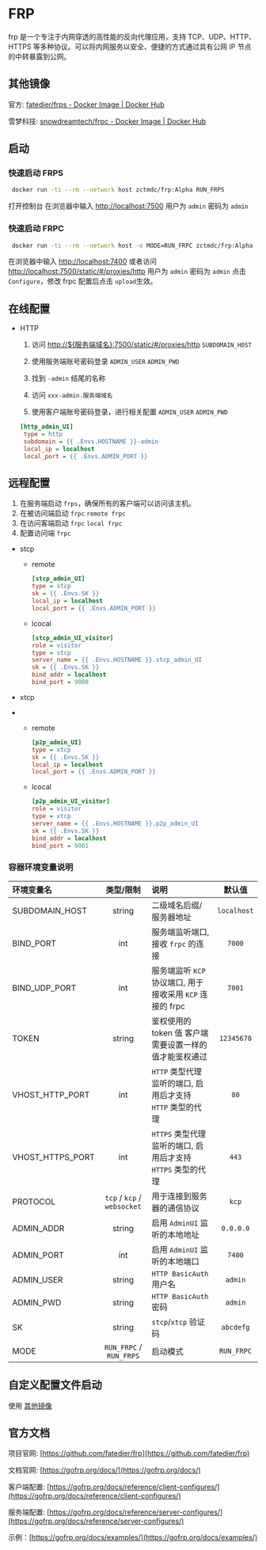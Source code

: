 # FRP

frp 是一个专注于内网穿透的高性能的反向代理应用，支持 TCP、UDP、HTTP、HTTPS 等多种协议。可以将内网服务以安全、便捷的方式通过具有公网 IP 节点的中转暴露到公网。

## 其他镜像

官方: [fatedier/frps - Docker Image | Docker Hub](https://hub.docker.com/r/fatedier/frps)

雪梦科技: [snowdreamtech/frpc - Docker Image | Docker Hub](https://hub.docker.com/r/snowdreamtech/frpc)

## 启动

### 快速启动 FRPS

```bash
 docker run -ti --rm --network host zctmdc/frp:Alpha RUN_FRPS
```

打开控制台
在浏览器中输入 [http://localhost:7500](http://localhost:7500)
用户为 `admin`
密码为 `admin`

### 快速启动 FRPC

```bash
 docker run -ti --rm --network host -e MODE=RUN_FRPC zctmdc/frp:Alpha
```

在浏览器中输入 [http://localhost:7400](http://localhost:7400)
或者访问 [http://localhost:7500/static/#/proxies/http](http://localhost:7500/static/#/proxies/http)
用户为 `admin`
密码为 `admin`
点击 `Configure`，修改 frpc 配置后点击 `upload`生效。

## 在线配置

-   HTTP

    1. 访问 [http://${服务端域名}:7500/static/#/proxies/http](http://frp.example.org:7500/static/#/proxies/http) `SUBDOMAIN_HOST`
    
    2. 使用服务端账号密码登录 `ADMIN_USER` `ADMIN_PWD`
    
    3. 找到 `-admin` 结尾的名称
    
    4. 访问 `xxx-admin.服务端域名`
    
    5. 使用客户端账号密码登录，进行相关配置 `ADMIN_USER` `ADMIN_PWD`

    ```ini
    [http_admin_UI]
     type = http
     subdomain = {{ .Envs.HOSTNAME }}-admin
     local_ip = localhost
     local_port = {{ .Envs.ADMIN_PORT }}
    ```

## 远程配置

1. 在服务端启动 `frps`，确保所有的客户端可以访问该主机。
2. 在被访问端启动 `frpc` `remote frpc`
3. 在访问客端启动 `frpc` `local frpc`
4. 配置访问端 `frpc`

-   stcp

    -   remote

        ```ini
        [stcp_admin_UI]
        type = stcp
        sk = {{ .Envs.SK }}
        local_ip = localhost
        local_port = {{ .Envs.ADMIN_PORT }}
        ```

    -   lcocal

        ```ini
        [stcp_admin_UI_visitor]
        role = visitor
        type = stcp
        server_name = {{ .Envs.HOSTNAME }}.stcp_admin_UI
        sk = {{ .Envs.SK }}
        bind_addr = localhost
        bind_port = 9000
        ```

-   xtcp
-   -   remote

        ```ini
        [p2p_admin_UI]
        type = xtcp
        sk = {{ .Envs.SK }}
        local_ip = localhost
        local_port = {{ .Envs.ADMIN_PORT }}
        ```

    -   lcocal

        ```ini
        [p2p_admin_UI_visitor]
        role = visitor
        type = xtcp
        server_name = {{ .Envs.HOSTNAME }}.p2p_admin_UI
        sk = {{ .Envs.SK }}
        bind_addr = localhost
        bind_port = 9001
        ```

### 容器环境变量说明

| 环境变量名       |          类型/限制          | 说明                                                        |   默认值    |
| :--------------- | :-------------------------: | :---------------------------------------------------------- | :---------: |
| SUBDOMAIN_HOST   |           string            | 二级域名后缀/服务器地址                                     | `localhost` |
| BIND_PORT        |             int             | 服务端监听端口, 接收 `frpc` 的连接                          |   `7000`    |
| BIND_UDP_PORT    |             int             | 服务端监听 `KCP` 协议端口, 用于接收采用 `KCP` 连接的 frpc   |   `7001`    |
| TOKEN            |           string            | 鉴权使用的 token 值 客户端需要设置一样的值才能鉴权通过      | `12345678`  |
| VHOST_HTTP_PORT  |             int             | `HTTP` 类型代理监听的端口, 启用后才支持 `HTTP` 类型的代理   |    `80`     |
| VHOST_HTTPS_PORT |             int             | `HTTPS` 类型代理监听的端口, 启用后才支持 `HTTPS` 类型的代理 |    `443`    |
| PROTOCOL         | `tcp` / `kcp` / `websocket` | 用于连接到服务器的通信协议                                  |    `kcp`    |
| ADMIN_ADDR       |           string            | 启用 `AdminUI` 监听的本地地址                               |  `0.0.0.0`  |
| ADMIN_PORT       |             int             | 启用 `AdminUI` 监听的本地端口                               |   `7400`    |
| ADMIN_USER       |           string            | `HTTP BasicAuth` 用户名                                     |   `admin`   |
| ADMIN_PWD        |           string            | `HTTP BasicAuth` 密码                                       |   `admin`   |
| SK               |           string            | `stcp`/`xtcp` 验证码                                        |  `abcdefg`  |
| MODE             |   `RUN_FRPC` / `RUN_FRPS`   | 启动模式                                                    | `RUN_FRPC`  |

## 自定义配置文件启动

使用 [其他镜像](#其他镜像 "其他镜像")

## 官方文档

项目官网: [https://github.com/fatedier/frp](https://github.com/fatedier/frp)

文档官网: [https://gofrp.org/docs/](https://gofrp.org/docs/)

客户端配置: [https://gofrp.org/docs/reference/client-configures/](https://gofrp.org/docs/reference/client-configures/)

服务端配置: [https://gofrp.org/docs/reference/server-configures/](https://gofrp.org/docs/reference/server-configures/)

示例：[https://gofrp.org/docs/examples/](https://gofrp.org/docs/examples/)
